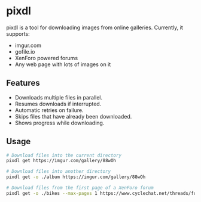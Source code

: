 # pixdl

pixdl is a tool for downloading images from online galleries.  Currently, it supports:

* imgur.com
* gofile.io
* XenForo powered forums
* Any web page with lots of images on it

## Features

* Downloads multiple files in parallel.
* Resumes downloads if interrupted.
* Automatic retries on failure.
* Skips files that have already been downloaded.
* Shows progress while downloading.

## Usage

```sh
# Download files into the current directory
pixdl get https://imgur.com/gallery/88wOh

# Download files into another directory
pixdl get -o ./album https://imgur.com/gallery/88wOh

# Download files from the first page of a XenForo forum
pixdl get -o ./bikes --max-pages 1 https://www.cyclechat.net/threads/four-of-my-carlton-bikes.273364/
```
